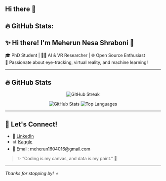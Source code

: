 ## Hi there 👋
## 🔥 GitHub Stats:
<!--
<p align="center">
  <img src="https://github-readme-streak-stats.herokuapp.com/?user=YOUR_USERNAME&theme=dark&date_format=M%20j%5B%2C%20Y%5D" alt="GitHub Streak"/>
</p>

<div align="center">


![GitHub Stats](https://github-readme-stats.vercel.app/api?username=1604016-Meherun&theme=transparent&hide_border=false&include_all_commits=false&count_private=true&color=blue)

![Top Languages](https://github-readme-stats.vercel.app/api/top-langs/?username=1604016-Meherun&theme=transparent&hide_border=false&include_all_commits=false&count_private=true&layout=compact&hide=jupyter%20notebook)

</div>


**1604016-Meherun/1604016-Meherun** is a ✨ _special_ ✨ repository because its `README.md` (this file) appears on your GitHub profile.

Here are some ideas to get you started:

- 🔭 I’m currently working on ...
- 🌱 I’m currently learning ...
- 👯 I’m looking to collaborate on ...
- 🤔 I’m looking for help with ...
- 💬 Ask me about ...
- 📫 How to reach me: ...
- 😄 Pronouns: ...
- ⚡ Fun fact: ...
-->
## ✨ Hi there! I'm Meherun Nesa Shraboni 💖

🎓 PhD Student | 👩‍💻 AI & VR Researcher | 🌐 Open Source Enthusiast  
🎯 Passionate about eye-tracking, virtual reality, and machine learning!

---

## 🔥 GitHub Stats

<p align="center">
  <img src="https://github-readme-streak-stats.herokuapp.com/?user=1604016-Meherun&theme=rose_pine&date_format=M%20j%5B%2C%20Y%5D&hide_border=false" alt="GitHub Streak"/>
</p>

<div align="center">

<img src="https://github-readme-stats.vercel.app/api?username=1604016-Meherun&show_icons=true&theme=rose_pine&hide_border=false&include_all_commits=true&count_private=true&custom_title=Meherun's GitHub Stats" alt="GitHub Stats" />

<img src="https://github-readme-stats.vercel.app/api/top-langs/?username=1604016-Meherun&layout=compact&theme=rose_pine&hide_border=false&count_private=true&hide=jupyter%20notebook" alt="Top Languages" />

</div>

---

## 🌸 Let's Connect!

- 💼 [LinkedIn](https://www.linkedin.com/in/your-linkedin)
- 📊 [Kaggle](https://www.kaggle.com/your-kaggle)
- 💌 Email: meherun1604016@gmail.com  

> ✨ “Coding is my canvas, and data is my paint.” 🎨

---

_Thanks for stopping by! ⭐_

